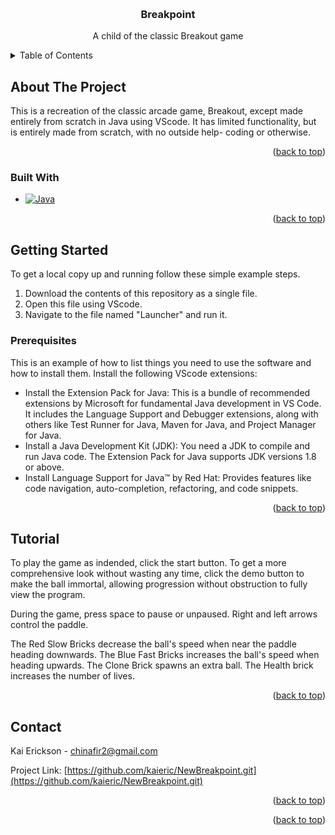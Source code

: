 <a id="readme-top"></a>




<!-- PROJECT LOGO -->
<br />
<div align="center">
  
<h3 align="center">Breakpoint</h3>

  <p align="center">
    A child of the classic Breakout game
  </p>
</div>



<!-- TABLE OF CONTENTS -->
<details>
  <summary>Table of Contents</summary>
  <ol>
    <li>
      <a href="#about-the-project">About The Project</a>
      <ul>
        <li><a href="#built-with">Built With</a></li>
      </ul>
    </li>
    <li>
      <a href="#getting-started">Getting Started</a>
      <ul>
        <li><a href="#prerequisites">Prerequisites</a></li>
        <li><a href="#installation">Installation</a></li>
      </ul>
    </li>
    <li><a href="#usage">Usage</a></li>
    <li><a href="#roadmap">Roadmap</a></li>
    <li><a href="#contributing">Contributing</a></li>
    <li><a href="#license">License</a></li>
    <li><a href="#contact">Contact</a></li>
    <li><a href="#acknowledgments">Acknowledgments</a></li>
  </ol>
</details>



<!-- ABOUT THE PROJECT -->
## About The Project

This is a recreation of the classic arcade game, Breakout, except made entirely from scratch in Java using VScode. It has limited functionality, but is entirely made from scratch, with no outside help- coding or otherwise.

<p align="right">(<a href="#readme-top">back to top</a>)</p>

### Built With

* [![Java](https://img.shields.io/badge/Java-17-blue)](https://www.oracle.com/java/technologies/javase/jdk17-archive-downloads.html)

<p align="right">(<a href="#readme-top">back to top</a>)</p>



<!-- GETTING STARTED -->
## Getting Started

To get a local copy up and running follow these simple example steps.
1. Download the contents of this repository as a single file.
2. Open this file using VScode.
3. Navigate to the file named "Launcher" and run it.


### Prerequisites

This is an example of how to list things you need to use the software and how to install them.
Install the following VScode extensions:
* Install the Extension Pack for Java: This is a bundle of recommended extensions by Microsoft for fundamental Java development in VS Code. It includes the Language Support and Debugger extensions, along with others like Test Runner for Java, Maven for Java, and Project Manager for Java.
* Install a Java Development Kit (JDK): You need a JDK to compile and run Java code. The Extension Pack for Java supports JDK versions 1.8 or above.
* Install Language Support for Java™ by Red Hat: Provides features like code navigation, auto-completion, refactoring, and code snippets.

<p align="right">(<a href="#readme-top">back to top</a>)</p>



<!-- USAGE EXAMPLES -->
## Tutorial
<!-- Add screenshots and whatnot -->
To play the game as indended, click the start button. To get a more comprehensive look without wasting any time, click the demo button to make the ball immortal, allowing progression without obstruction to fully view the program.

During the game, press space to pause or unpaused.
Right and left arrows control the paddle.


The Red Slow Bricks decrease the ball's speed when near the paddle heading downwards.
The Blue Fast Bricks increases the ball's speed when heading upwards.
The Clone Brick spawns an extra ball.
The Health brick increases the number of lives.

<p align="right">(<a href="#readme-top">back to top</a>)</p>


<!-- CONTACT -->
## Contact

Kai Erickson - chinafir2@gmail.com

Project Link: [https://github.com/kaieric/NewBreakpoint.git](https://github.com/kaieric/NewBreakpoint.git)

<p align="right">(<a href="#readme-top">back to top</a>)</p>

<p align="right">(<a href="#readme-top">back to top</a>)</p>



<!-- MARKDOWN LINKS & IMAGES -->
<!-- https://www.markdownguide.org/basic-syntax/#reference-style-links -->
[contributors-shield]: https://img.shields.io/github/contributors/github_username/repo_name.svg?style=for-the-badge
[contributors-url]: https://github.com/github_username/repo_name/graphs/contributors
[forks-shield]: https://img.shields.io/github/forks/github_username/repo_name.svg?style=for-the-badge
[forks-url]: https://github.com/github_username/repo_name/network/members
[stars-shield]: https://img.shields.io/github/stars/github_username/repo_name.svg?style=for-the-badge
[stars-url]: https://github.com/github_username/repo_name/stargazers
[issues-shield]: https://img.shields.io/github/issues/github_username/repo_name.svg?style=for-the-badge
[issues-url]: https://github.com/github_username/repo_name/issues
[license-shield]: https://img.shields.io/github/license/github_username/repo_name.svg?style=for-the-badge
[license-url]: https://github.com/github_username/repo_name/blob/master/LICENSE.txt
[linkedin-shield]: https://img.shields.io/badge/-LinkedIn-black.svg?style=for-the-badge&logo=linkedin&colorB=555
[linkedin-url]: https://linkedin.com/in/linkedin_username
[product-screenshot]: images/screenshot.png
[Next.js]: https://img.shields.io/badge/next.js-000000?style=for-the-badge&logo=nextdotjs&logoColor=white
[Next-url]: https://nextjs.org/
[React.js]: https://img.shields.io/badge/React-20232A?style=for-the-badge&logo=react&logoColor=61DAFB
[React-url]: https://reactjs.org/
[Vue.js]: https://img.shields.io/badge/Vue.js-35495E?style=for-the-badge&logo=vuedotjs&logoColor=4FC08D
[Vue-url]: https://vuejs.org/
[Angular.io]: https://img.shields.io/badge/Angular-DD0031?style=for-the-badge&logo=angular&logoColor=white
[Angular-url]: https://angular.io/
[Svelte.dev]: https://img.shields.io/badge/Svelte-4A4A55?style=for-the-badge&logo=svelte&logoColor=FF3E00
[Svelte-url]: https://svelte.dev/
[Laravel.com]: https://img.shields.io/badge/Laravel-FF2D20?style=for-the-badge&logo=laravel&logoColor=white
[Laravel-url]: https://laravel.com
[Bootstrap.com]: https://img.shields.io/badge/Bootstrap-563D7C?style=for-the-badge&logo=bootstrap&logoColor=white
[Bootstrap-url]: https://getbootstrap.com
[JQuery.com]: https://img.shields.io/badge/jQuery-0769AD?style=for-the-badge&logo=jquery&logoColor=white
[JQuery-url]: https://jquery.com 